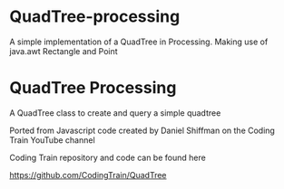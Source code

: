 # QuadTree-processing
A simple implementation of a QuadTree in Processing. Making use of java.awt Rectangle and Point

# QuadTree Processing

A QuadTree class to create and query a simple quadtree

Ported from Javascript code created by Daniel Shiffman on the Coding Train YouTube channel

Coding Train repository and code can be found here

<https://github.com/CodingTrain/QuadTree>
